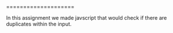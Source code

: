 ====================

In this assignment we made javscript that would check if there are duplicates within the input. 